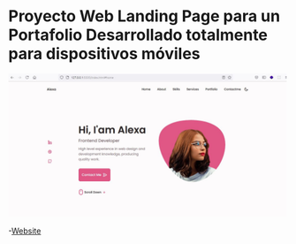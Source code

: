 # Proyecto Web Landing Page para un Portafolio  Desarrollado totalmente para dispositivos móviles

![Website](./assets/img/proyecto.jpg)


-[Website ](https://jhonpe.github.io/website-Alexa)